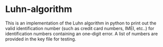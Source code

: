 # Luhn-algorithm

This is an implementation of the Luhn algorithm in python to print out the valid identification number (such as credit card numbers, IMEI, etc..) for identification numbers containing an one-digit error. A list of numbers are provided in the key file for testing. 
